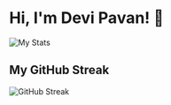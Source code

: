 # Hi, I'm Devi Pavan! 👋

![My Stats](https://github-readme-stats.vercel.app/api?username=Pav125&theme=vue-dark&show_icons=true&hide_border=true&count_private=true&custom_title_color=FF5733)

## My GitHub Streak

![GitHub Streak](https://github-readme-streak-stats.herokuapp.com/?user=Pav125&theme=vue-dark&hide_border=true)

<!--
**Pav125/Pav125** is a ✨ _special_ ✨ repository because its `README.md` (this file) appears on your GitHub profile.

Here are some ideas to get you started:

- 🔭 I’m currently working on ...
- 🌱 I’m currently learning ...
- 👯 I’m looking to collaborate on ...
- 🤔 I’m looking for help with ...
- 💬 Ask me about ...
- 📫 How to reach me: ...
- 😄 Pronouns: ...
- ⚡ Fun fact: ..
-->
